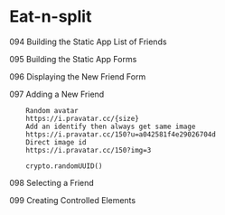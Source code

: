 # Eat-n-split

094 Building the Static App List of Friends

095 Building the Static App Forms

096 Displaying the New Friend Form

097 Adding a New Friend

        Random avatar
        https://i.pravatar.cc/{size}
        Add an identify then always get same image
        https://i.pravatar.cc/150?u=a042581f4e29026704d
        Direct image id
        https://i.pravatar.cc/150?img=3

        crypto.randomUUID()

098 Selecting a Friend

099 Creating Controlled Elements
